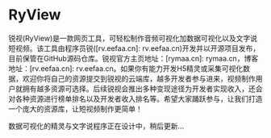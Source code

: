 # RyView
锐视(RyView)是一款网页工具，可轻松制作音频可视化加数据可视化以及文字说短视频。该工具由程序员锐([rv.eefaa.cn]: rv.eefaa.cn)开发并以开源项目发布，目前保管在GitHub源码仓库。锐视官方主页地址：[rymaa.cn]: rymaa.cn，博客地址：[rv.eefaa.cn]: rv.eefaa.cn。如果你有能力开发H5精灵或采集可视化数据，欢迎你将自己的资源提交到锐视的云端库，越多开发者参与进来，视频制作用户就拥有越多资源可选择。后续锐视会推出多种变现途径为开发者实现收入，还会对各种资源进行榜单排名以及开发者收入排名等。希望大家踊跃参与，让我们打造一个庞大的资源库，让短视频制作更简单！

数据可视化的精灵与文字说程序正在设计中，稍后更新...
